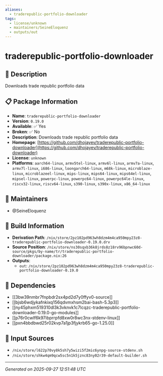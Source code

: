 ```yaml
---
aliases:
  - traderepublic-portfolio-downloader
tags:
  - license/unknown
  - maintainers/SeineEloquenz
  - outputs/out
---
```


# traderepublic-portfolio-downloader

## 📝 Description

Downloads trade republic portfolio data

## 📋 Package Information

- **Name**: `traderepublic-portfolio-downloader`
- **Version**: `0.19.0`
- **Available**: ✅ Yes
- **Broken**: ✅ No
- **Description**: Downloads trade republic portfolio data
- **Homepage**: [https://github.com/dhojayev/traderepublic-portfolio-downloader](https://github.com/dhojayev/traderepublic-portfolio-downloader)
- **License**: `unknown`
- **Platforms**: `aarch64-linux`, `armv5tel-linux`, `armv6l-linux`, `armv7a-linux`, `armv7l-linux`, `i686-linux`, `loongarch64-linux`, `m68k-linux`, `microblaze-linux`, `microblazeel-linux`, `mips-linux`, `mips64-linux`, `mips64el-linux`, `mipsel-linux`, `powerpc-linux`, `powerpc64-linux`, `powerpc64le-linux`, `riscv32-linux`, `riscv64-linux`, `s390-linux`, `s390x-linux`, `x86_64-linux`
## 👥 Maintainers

- @SeineEloquenz


## 🔧 Build Information

- **Derivation Path**: `/nix/store/2pz102pd963wh8dzm4m4ca950mpy23z8-traderepublic-portfolio-downloader-0.19.0.drv`
- **Source Position**: `/nix/store/ns30sqxb36k8jrds8z18rv96bpnwc60d-source/pkgs/by-name/tr/traderepublic-portfolio-downloader/package.nix:26`
- **Outputs**:
  - `out`:  `/nix/store/2pz102pd963wh8dzm4m4ca950mpy23z8-traderepublic-portfolio-downloader-0.19.0`

## 🔗 Dependencies

- [[3bw39nmbr7fnpbdr2sx4pd2d7y0ffyv0-source]]
- [[bjsb6wdjykafnkixq156qdvmxhsm2bai-bash-5.3p3]]
- [[ny45phxm519310dl3k3vknvk1c7lcqzc-traderepublic-portfolio-downloader-0.19.0-go-modules]]
- [[p76r0cwlf6k97ibprrpfd8xw0r8wc3nx-stdenv-linux]]
- [[pxn4bbdbwd25r02kvp7a1jp3fjykrb65-go-1.25.0]]

## 📁 Input Sources

- `/nix/store/l622p70vy8k5sh7y5wizi5f2mic6ynpg-source-stdenv.sh`
- `/nix/store/shkw4qm9qcw5sc5n1k5jznc83ny02r39-default-builder.sh`

---
*Generated on 2025-09-27 12:51:48 UTC*
